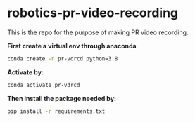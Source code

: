 # robotics-pr-video-recording
This is the repo for the purpose of making PR video recording.

**First create a virtual env through anaconda**
```bash
conda create -n pr-vdrcd python=3.8
```


**Activate by:**
```bash
conda activate pr-vdrcd
```

**Then install the package needed by:**
```bash
pip install -r requirements.txt
```

